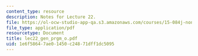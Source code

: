 ```yaml
---
content_type: resource
description: Notes for Lecture 22.
file: https://ol-ocw-studio-app-qa.s3.amazonaws.com/courses/15-084j-nonlinear-programming-spring-2004/1e6f58647ae01450c24871dff1dc5095_lec22_gen_prgm_o.pdf
file_type: application/pdf
resourcetype: Document
title: lec22_gen_prgm_o.pdf
uid: 1e6f5864-7ae0-1450-c248-71dff1dc5095
---
```

